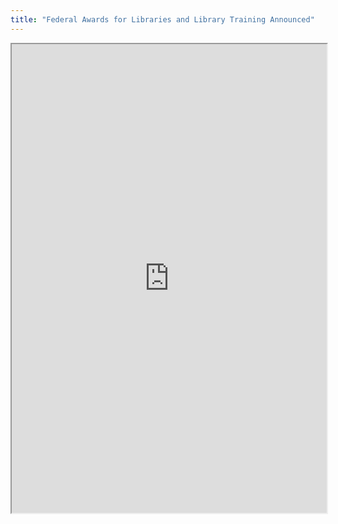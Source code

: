 ```yaml
---
title: "Federal Awards for Libraries and Library Training Announced"
---
```




<iframe height="750" width="100%" src="https://ewelton.github.io/ktest/wiki.html#Federal%20Awards%20for%20Libraries%20and%20Library%20Training%20Announced"></iframe>
